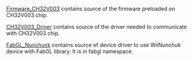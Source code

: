[Firmware_CH32V003](Firmware_CH32V003/) contains source of the firmware preloaded on CH32V003 chip.

[CH32V003_Driver](CH32V003_Driver/) contains source of the driver needed to communicate with CH32V003 chip.

[FabGL_Nunchuck](FabGL_Nunchuck/) contains source of device driver to use WiiNunchuk device with FabGL library. It is in fabgl namespace.